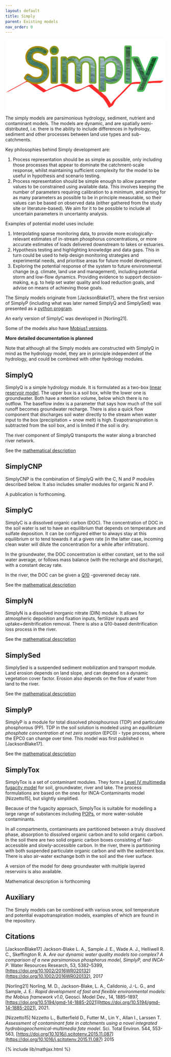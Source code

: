 ```yaml
---
layout: default
title: Simply
parent: Existing models
nav_order: 0
---
```


![Simply](../img/SimplyLogo.png)

The simply models are parsimonious hydrology, sediment, nutrient and contaminant models. The models are dynamic, and are spatially semi-distributed, i.e. there is the ability to include differences in hydrology, sediment and other processes between land use types and sub-catchments.

Key philosophies behind Simply development are:

1. Process representation should be as simple as possible, only including those processes that appear to dominate the catchment-scale response, whilst maintaining sufficient complexity for the model to be useful in hypothesis and scenario testing.
2. Process representation should be simple enough to allow parameter values to be constrained using available data. This involves keeping the number of parameters requiring calibration to a minimum, and aiming for as many parameters as possible to be in principle measurable, so their values can be based on observed data (either gathered from the study site or literature-based). We aim for it to be possible to include all uncertain parameters in uncertainty analysis.

Examples of potential model uses include:

1. Interpolating sparse monitoring data, to provide more ecologically-relevant estimates of in-stream phosphorus concentrations, or more accurate estimates of loads delivered downstream to lakes or estuaries.
2. Hypothesis testing and highlighting knowledge and data gaps. This in turn could be used to help design monitoring strategies and experimental needs, and prioritise areas for future model development.
3. Exploring the potential response of the system to future environmental change (e.g. climate, land use and management), including potential storm and low-flow dynamics.
Providing evidence to support decision-making, e.g. to help set water quality and load reduction goals, and advise on means of achieving those goals.

The Simply models originate from \[JacksonBlake17\], where the first version of SimplyP (including what was later named SimplyQ and SimplySed) was presented as a [python program](https://github.com/LeahJB/SimplyP).

An early version of SimplyC was developed in \[Norling21\].

Some of the models also have [Mobius1 versions](https://github.com/NIVANorge/Mobius/tree/master/Applications/SimplyP).

**More detailed documentation is planned**

Note that although all the Simply models are constructed with SimplyQ in mind as the hydrology model, they are in principle independent of the hydrology, and could be combined with other hydrology modules.

## SimplyQ

SimplyQ is a simple hydrology module. It is formulated as a two-box [linear reservoir model](https://en.wikipedia.org/wiki/Runoff_model_(reservoir)). The upper box is a soil box, while the lower one is groundwater. Both have a retention volume, below which there is no outflow. The baseflow index is a parameter that says how much of the soil runoff becomes groundwater recharge. There is also a quick flow component that discharges soil water directly to the stream when water input to the box (precipitation + snow melt) is high. Evapotranspiration is subtracted from the soil box, and is limited if the soil is dry.

The river component of SimplyQ transports the water along a branched river network.

See the [mathematical description](autogen/simplyq.html)

## SimplyCNP

SimplyCNP is the combination of SimplyQ with the C, N and P modules described below. It also includes smaller modules for organic N and P.

A publication is forthcoming.

## SimplyC

SimplyC is a dissolved organic carbon (DOC). The concentration of DOC in the soil water is set to have an equilibrium that depends on temperature and sulfate deposition. It can be configured either to always stay at this equilibrium or to tend towards it at a given rate (in the latter case, incoming clean water will dilute the concentration for a while after infiltration).

In the groundwater, the DOC concentration is either constant, set to the soil water average, or follows mass balance (with the recharge and discharge), with a constant decay rate.

In the river, the DOC can be given a [Q10](https://en.wikipedia.org/wiki/Q10_(temperature_coefficient)) -goverened decay rate.

See the [mathematical description](autogen/simplyc.html)

## SimplyN

SimplyN is a dissolved inorganic nitrate (DIN) module. It allows for atmospheric deposition and fixation inputs, fertilizer inputs and uptake+denitrification removal. There is also a Q10-based denitrification loss process in the river.

See the [mathematical description](autogen/simplyn.html)

## SimplySed

SimplySed is a suspended sediment mobilization and transport module. Land erosion depends on land slope, and can depend on a dynamic vegetation cover factor. Erosion also depends on the flow of water from land to the river.

See the [mathematical description](autogen/simplyp.html#simplysed)

## SimplyP

SimplyP is a module for total dissolved phosphourous (TDP) and particulate phosphorous (PP). TDP in the soil solution is modeled using an *equilibrium phosphate concentration at net zero sorption* (EPC0) - type process, where the EPC0 can change over time. This model was first published in \[JacksonBlake17\].

See the [mathematical description](autogen/simplyp.html#simplyp)

## SimplyTox

SimplyTox is a set of contaminant modules. They form a [Level IV multimedia fugacity model](https://en.wikipedia.org/wiki/Multimedia_fugacity_model) for soil, groundwater, river and lake. The process formulations are based on the ones for INCA-Contaminants model \[Nizzetto15\], but slightly simplified.

Because of the fugacity approach, SimplyTox is suitable for modelling a large range of substances including [POPs](https://en.wikipedia.org/wiki/Persistent_organic_pollutant), or more water-soluble contaminants.

In all compartments, contaminants are partitioned between a truly dissolved phase, absorption to dissolved organic carbon and to solid organic carbon. In the soil there are two solid organic carbon boxes consisting of fast-accessible and slowly-accessible carbon. In the river, there is partitioning with both suspended particulate organic carbon and with the sediment box. There is also air-water exchange both in the soil and the river surface.

A version of the model for deep groundwater with multiple layered reservoirs is also available.

Mathematical description is forthcoming

## Auxiliary

The Simply models can be combined with various snow, soil temperature and potential evapotranspiration models, examples of which are found in the repository.

## Citations

\[JacksonBlake17\] Jackson-Blake L. A., Sample J. E., Wade A. J., Helliwell R. C., Skeffington R. A. *Are our dynamic water quality models too complex? A comparison of a new parsimonious phosphorus model, SimplyP, and INCA-P*. Water Resources Research, 53, 5382–5399, [https://doi.org/10.1002/2016WR020132](https://doi.org/10.1002/2016WR020132), 2017

\[Norling21\] Norling, M. D., Jackson-Blake, L. A., Calidonio, J.-L. G., and Sample, J. E.: *Rapid development of fast and flexible environmental models: the Mobius framework v1.0*, Geosci. Model Dev., 14, 1885–1897, [https://doi.org/10.5194/gmd-14-1885-2021](https://doi.org/10.5194/gmd-14-1885-2021), 2021.

\[Nizzetto15\] Nizzetto L., Butterfield D., Futter M., Lin Y., Allan I., Larssen T. *Assessment of contaminant fate in catchments using a novel integrated hydrobiogeochemical-multimedia fate model*. Sci. Total Environ. 544, 553-563, [https://doi.org/10.1016/j.scitotenv.2015.11.087](https://doi.org/10.1016/j.scitotenv.2015.11.087) 2015

{% include lib/mathjax.html %}